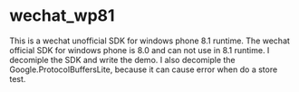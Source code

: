 # wechat_wp81
This is a wechat unofficial SDK for windows phone 8.1 runtime.
The wechat official SDK for windows phone is 8.0 and can not use in 8.1 runtime.
I decomiple the SDK and write the demo.
I also decomiple the Google.ProtocolBuffersLite, because it can cause error when do a store test.
